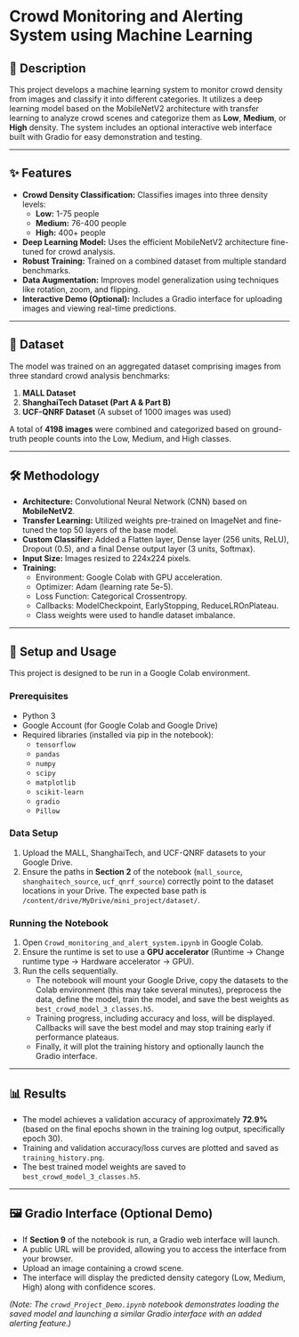 # Crowd Monitoring and Alerting System using Machine Learning

## 📝 Description

This project develops a machine learning system to monitor crowd density from images and classify it into different categories. It utilizes a deep learning model based on the MobileNetV2 architecture with transfer learning to analyze crowd scenes and categorize them as **Low**, **Medium**, or **High** density. The system includes an optional interactive web interface built with Gradio for easy demonstration and testing.

---

## ✨ Features

* **Crowd Density Classification:** Classifies images into three density levels:
    * **Low:** 1-75 people
    * **Medium:** 76-400 people
    * **High:** 400+ people
* **Deep Learning Model:** Uses the efficient MobileNetV2 architecture fine-tuned for crowd analysis.
* **Robust Training:** Trained on a combined dataset from multiple standard benchmarks.
* **Data Augmentation:** Improves model generalization using techniques like rotation, zoom, and flipping.
* **Interactive Demo (Optional):** Includes a Gradio interface for uploading images and viewing real-time predictions.

---

## 💾 Dataset

The model was trained on an aggregated dataset comprising images from three standard crowd analysis benchmarks:

1.  **MALL Dataset**
2.  **ShanghaiTech Dataset (Part A & Part B)**
3.  **UCF-QNRF Dataset** (A subset of 1000 images was used)

A total of **4198 images** were combined and categorized based on ground-truth people counts into the Low, Medium, and High classes.

---

## 🛠️ Methodology

* **Architecture:** Convolutional Neural Network (CNN) based on **MobileNetV2**.
* **Transfer Learning:** Utilized weights pre-trained on ImageNet and fine-tuned the top 50 layers of the base model.
* **Custom Classifier:** Added a Flatten layer, Dense layer (256 units, ReLU), Dropout (0.5), and a final Dense output layer (3 units, Softmax).
* **Input Size:** Images resized to 224x224 pixels.
* **Training:**
    * Environment: Google Colab with GPU acceleration.
    * Optimizer: Adam (learning rate 5e-5).
    * Loss Function: Categorical Crossentropy.
    * Callbacks: ModelCheckpoint, EarlyStopping, ReduceLROnPlateau.
    * Class weights were used to handle dataset imbalance.

---

## 🚀 Setup and Usage

This project is designed to be run in a Google Colab environment.

### Prerequisites

* Python 3
* Google Account (for Google Colab and Google Drive)
* Required libraries (installed via pip in the notebook):
    * `tensorflow`
    * `pandas`
    * `numpy`
    * `scipy`
    * `matplotlib`
    * `scikit-learn`
    * `gradio`
    * `Pillow`

### Data Setup

1.  Upload the MALL, ShanghaiTech, and UCF-QNRF datasets to your Google Drive.
2.  Ensure the paths in **Section 2** of the notebook (`mall_source`, `shanghaitech_source`, `ucf_qnrf_source`) correctly point to the dataset locations in your Drive. The expected base path is `/content/drive/MyDrive/mini_project/dataset/`.

### Running the Notebook

1.  Open `Crowd_monitoring_and_alert_system.ipynb` in Google Colab.
2.  Ensure the runtime is set to use a **GPU accelerator** (Runtime -> Change runtime type -> Hardware accelerator -> GPU).
3.  Run the cells sequentially.
    * The notebook will mount your Google Drive, copy the datasets to the Colab environment (this may take several minutes), preprocess the data, define the model, train the model, and save the best weights as `best_crowd_model_3_classes.h5`.
    * Training progress, including accuracy and loss, will be displayed. Callbacks will save the best model and may stop training early if performance plateaus.
    * Finally, it will plot the training history and optionally launch the Gradio interface.

---

## 📊 Results

* The model achieves a validation accuracy of approximately **72.9%** (based on the final epochs shown in the training log output, specifically epoch 30).
* Training and validation accuracy/loss curves are plotted and saved as `training_history.png`.
* The best trained model weights are saved to `best_crowd_model_3_classes.h5`.

---

## 🖼️ Gradio Interface (Optional Demo)

* If **Section 9** of the notebook is run, a Gradio web interface will launch.
* A public URL will be provided, allowing you to access the interface from your browser.
* Upload an image containing a crowd scene.
* The interface will display the predicted density category (Low, Medium, High) along with confidence scores.

*(Note: The `crowd_Project_Demo.ipynb` notebook demonstrates loading the saved model and launching a similar Gradio interface with an added alerting feature.)*

